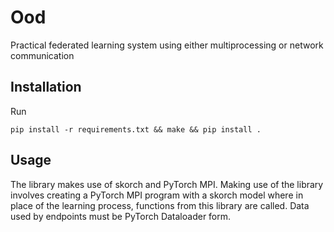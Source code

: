 # Ood
Practical federated learning system using either multiprocessing or network communication

## Installation
Run
~~~shell
pip install -r requirements.txt && make && pip install .
~~~

## Usage
The library makes use of skorch and PyTorch MPI. Making use of the library involves creating a PyTorch MPI
program with a skorch model where in place of the learning process, functions from this library are called.
Data used by endpoints must be PyTorch Dataloader form.